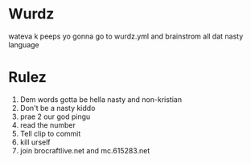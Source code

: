 # Wurdz
wateva
k peeps yo gonna go to wurdz.yml and brainstrom all dat nasty language

# Rulez
1. Dem words gotta be hella nasty and non-kristian
2. Don't be a nasty kiddo
3. prae 2 our god pingu
69. read the number
426. Tell clip to commit
666. kill urself
1000000. join brocraftlive.net and mc.615283.net
